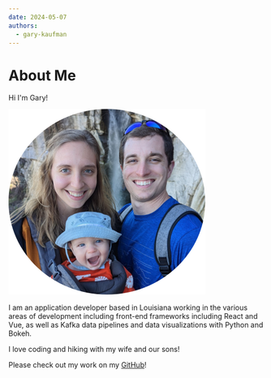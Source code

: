 ```yaml
---
date: 2024-05-07
authors:
  - gary-kaufman
---
```


# About Me

Hi I'm Gary!  

![pfp](images/assets/gk-2023-circle-crop.png)  

I am an application developer based in Louisiana working in the various areas of development including front-end frameworks including React and Vue, as well as Kafka data pipelines and data visualizations with Python and Bokeh.  

I love coding and hiking with my wife and our sons!

Please check out my work on my [GitHub](https://github.com/gary-kaufman)!
